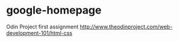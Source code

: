 # google-homepage
Odin Project first assignment
http://www.theodinproject.com/web-development-101/html-css
